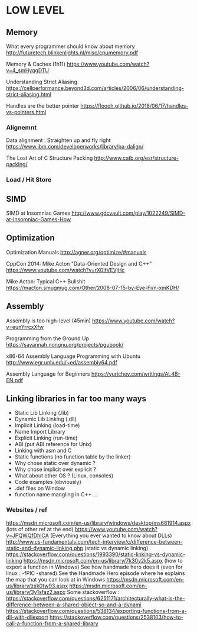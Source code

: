 # LOW LEVEL

## Memory

What every programmer should know about memory
http://futuretech.blinkenlights.nl/misc/cpumemory.pdf

Memory & Caches (1h11)
https://www.youtube.com/watch?v=4_smHyqgDTU

Understanding Strict Aliasing
https://cellperformance.beyond3d.com/articles/2006/06/understanding-strict-aliasing.html

Handles are the better pointer
https://floooh.github.io/2018/06/17/handles-vs-pointers.html

### Alignemnt

Data alignment : Straighten up and fly right
https://www.ibm.com/developerworks/library/pa-dalign/

The Lost Art of C Structure Packing
http://www.catb.org/esr/structure-packing/

### Load / Hit Store

## SIMD

SIMD at Insomniac Games
http://www.gdcvault.com/play/1022249/SIMD-at-Insomniac-Games-How 

## Optimization

Optimization Manuals
http://agner.org/optimize/#manuals

CppCon 2014: Mike Acton "Data-Oriented Design and C++"
https://www.youtube.com/watch?v=rX0ItVEVjHc

Mike Acton: Typical C++ Bullshit
https://macton.smugmug.com/Other/2008-07-15-by-Eye-Fi/n-xmKDH/

## Assembly

Assembly is too high-level (45min)
https://www.youtube.com/watch?v=eunYrrcxXfw

Programming from the Ground Up
https://savannah.nongnu.org/projects/pgubook/

x86-64 Assembly Language Programming with Ubuntu
http://www.egr.unlv.edu/~ed/assembly64.pdf

Assembly Language for Beginners
https://yurichev.com/writings/AL4B-EN.pdf

## Linking libraries in far too many ways

* Static Lib Linking (.lib)
* Dynamic Lib Linking (.dll)
* Implicit Linking (load-time)
* Name Import Library
* Explicit Linking (run-time)
* ABI (put ABI reference for Unix)
* Linking with asm and C
* Static functions (no function table by the linker)
* Why chose static over dynamic ?
* Why chose implicit over explicit ?
* What about other OS ? (Linux, consoles)
* Code examples (obviously)
* .def files on Window
* function name mangling in C++ ...


### Websites / ref
https://msdn.microsoft.com/en-us/library/windows/desktop/ms681914.aspx (lots of other ref at the end)
https://www.youtube.com/watch?v=JPQWQfDhICA (Everything you ever wanted to know about DLLs)
http://www.cs-fundamentals.com/tech-interview/c/difference-between-static-and-dynamic-linking.php (static vs dynamic linking)
https://stackoverflow.com/questions/1993390/static-linking-vs-dynamic-linking
https://msdn.microsoft.com/en-us/library/7k30y2k5.aspx (how to export a function in Windows)
See how handmade hero does it (even for linux : -fPIC -shared)
See the Handmade Hero episode where he explains the map that you can look at in Windows
https://msdn.microsoft.com/en-us/library/zxk0tw93.aspx
https://msdn.microsoft.com/en-us/library/3y1sfaz2.aspx
Some stackoverflow :
https://stackoverflow.com/questions/6251171/architecturally-what-is-the-difference-between-a-shared-object-so-and-a-dynami
https://stackoverflow.com/questions/538134/exporting-functions-from-a-dll-with-dllexport
https://stackoverflow.com/questions/2538103/how-to-call-a-function-from-a-shared-library
